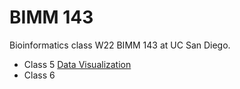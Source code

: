# BIMM 143
Bioinformatics class W22 BIMM 143 at UC San Diego. 

- Class 5 [Data Visualization](https://github.com/kchau432/bimm143/blob/main/class05/class05.pdf)
- Class 6 
